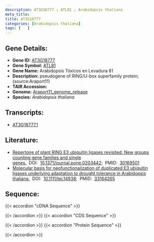 ```yaml
---
description: AT3G18777 ; ATL81 ; Arabidopsis thaliana
meta_title:
title: AT3G18777
categories: [Arabidopsis thaliana]
tags: [   ]
---
```


## Gene Details:
- **Gene ID:** [AT3G18777](https://www.arabidopsis.org/locus?name=AT3G18777)
- **Gene Symbol:** <u>ATL81</u>
- **Gene Name:** Arabidopsis Tóxicos en Levadura 81
- **Description:**   pseudogene of RING/U-box superfamily protein;(source:Araport11)
- **TAIR Accession:** 
- **Genome:** [Araport11_genome_release](https://www.arabidopsis.org/download/list?dir=Genes%2FAraport11_genome_release)
- **Species:** *Arabidopsis thaliana*

## Transcripts:
   -  [AT3G18777.1](https://www.arabidopsis.org/gene?name=AT3G18777.1)
## Literature:
   - [Repertoire of plant RING E3 ubiquitin ligases revisited: New groups counting gene  families and single genes.](https://www.doi.org/10.1371/journal.pone.0203442)&nbsp;&nbsp;DOI:&nbsp;&nbsp;[10.1371/journal.pone.0203442](https://www.doi.org/10.1371/journal.pone.0203442);&nbsp;&nbsp;PMID:&nbsp;&nbsp;[30169501](https://pubmed.ncbi.nlm.nih.gov/30169501/)
   - [Molecular basis for neofunctionalization of duplicated E3 ubiquitin ligases  underlying adaptation to drought tolerance in Arabidopsis thaliana.](https://www.doi.org/10.1111/tpj.14938)&nbsp;&nbsp;DOI:&nbsp;&nbsp;[10.1111/tpj.14938](https://www.doi.org/10.1111/tpj.14938);&nbsp;&nbsp;PMID:&nbsp;&nbsp;[33164265](https://pubmed.ncbi.nlm.nih.gov/33164265/)
## Sequence:
{{< accordion "cDNA Sequence" >}}

{{< /accordion >}}
{{< accordion "CDS Sequence" >}}

{{< /accordion >}}
{{< accordion "Protein Sequence" >}}

{{< /accordion >}}
